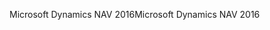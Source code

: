 <span data-ttu-id="30715-101">Microsoft Dynamics NAV 2016</span><span class="sxs-lookup"><span data-stu-id="30715-101">Microsoft Dynamics NAV 2016</span></span>